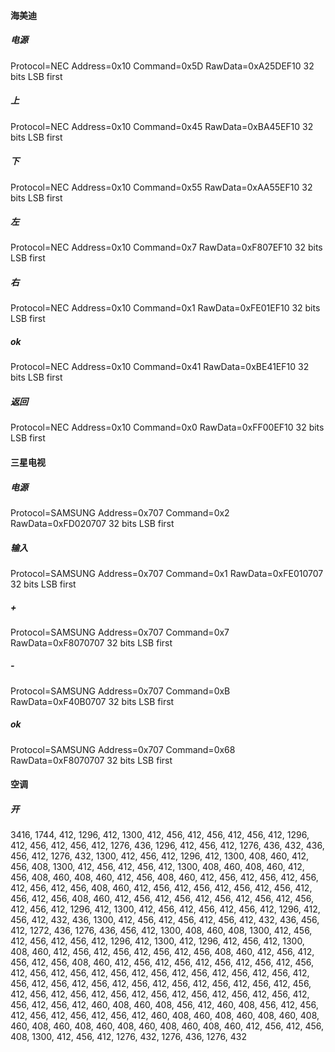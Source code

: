#### 海美迪
##### 电源
Protocol=NEC Address=0x10 Command=0x5D RawData=0xA25DEF10 32 bits LSB first
##### 上
Protocol=NEC Address=0x10 Command=0x45 RawData=0xBA45EF10 32 bits LSB first
##### 下
Protocol=NEC Address=0x10 Command=0x55 RawData=0xAA55EF10 32 bits LSB first
##### 左
Protocol=NEC Address=0x10 Command=0x7 RawData=0xF807EF10 32 bits LSB first
##### 右
Protocol=NEC Address=0x10 Command=0x1 RawData=0xFE01EF10 32 bits LSB first
##### ok
Protocol=NEC Address=0x10 Command=0x41 RawData=0xBE41EF10 32 bits LSB first
##### 返回
Protocol=NEC Address=0x10 Command=0x0 RawData=0xFF00EF10 32 bits LSB first

#### 三星电视
##### 电源
Protocol=SAMSUNG Address=0x707 Command=0x2 RawData=0xFD020707 32 bits LSB first
##### 输入
Protocol=SAMSUNG Address=0x707 Command=0x1 RawData=0xFE010707 32 bits LSB first
##### +
Protocol=SAMSUNG Address=0x707 Command=0x7 RawData=0xF8070707 32 bits LSB first
##### -
Protocol=SAMSUNG Address=0x707 Command=0xB RawData=0xF40B0707 32 bits LSB first
##### ok
Protocol=SAMSUNG Address=0x707 Command=0x68 RawData=0xF8070707 32 bits LSB first

#### 空调
##### 开
3416, 1744, 412, 1296, 412, 1300, 412, 456, 412, 456, 412, 456, 412, 1296, 412, 456, 412, 456, 412, 1276, 436, 1296, 412, 456, 412, 1276, 436, 432, 436, 456, 412, 1276, 432, 1300, 412, 456, 412, 1296, 412, 1300, 408, 460, 412, 456, 408, 1300, 412, 456, 412, 456, 412, 1300, 408, 460, 408, 460, 412, 456, 408, 460, 408, 460, 412, 456, 408, 460, 412, 456, 412, 456, 412, 456, 412, 456, 412, 456, 408, 460, 412, 456, 412, 456, 412, 456, 412, 456, 412, 456, 412, 456, 408, 460, 412, 456, 412, 456, 412, 456, 412, 456, 412, 456, 412, 456, 412, 1296, 412, 1300, 412, 456, 412, 456, 412, 456, 412, 1296, 412, 456, 412, 432, 436, 1300, 412, 456, 412, 456, 412, 456, 412, 432, 436, 456, 412, 1272, 436, 1276, 436, 456, 412, 1300, 408, 460, 408, 1300, 412, 456, 412, 456, 412, 456, 412, 1296, 412, 1300, 412, 1296, 412, 456, 412, 1300, 408, 460, 412, 456, 412, 456, 412, 456, 412, 456, 408, 460, 412, 456, 412, 456, 412, 456, 408, 460, 412, 456, 412, 456, 412, 456, 412, 456, 412, 456, 412, 456, 412, 456, 412, 456, 412, 456, 412, 456, 412, 456, 412, 456, 412, 456, 412, 456, 412, 456, 412, 456, 412, 456, 412, 456, 412, 456, 412, 456, 412, 456, 412, 456, 412, 456, 412, 456, 412, 456, 412, 456, 412, 456, 412, 456, 412, 456, 412, 460, 408, 460, 408, 456, 412, 460, 408, 456, 412, 456, 412, 456, 412, 456, 412, 456, 412, 460, 408, 460, 408, 460, 408, 460, 408, 460, 408, 460, 408, 460, 408, 460, 408, 460, 408, 460, 412, 456, 412, 456, 408, 1300, 412, 456, 412, 1276, 432, 1276, 436, 1276, 432
